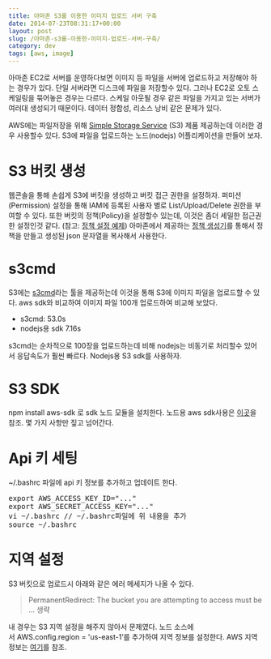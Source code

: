 ```yaml
---
title: 아마존 S3를 이용한 이미지 업로드 서버 구축
date: 2014-07-23T08:31:17+00:00
layout: post
slug: /아마존-s3를-이용한-이미지-업로드-서버-구축/
category: dev
tags: [aws, image]
---
```


아마존 EC2로 서버를 운영하다보면 이미지 등 파일을 서버에 업로드하고 저장해야 하는 경우가 있다. 단일 서버라면 디스크에 파일을 저장할수 있다. 그러나 EC2로 오토 스케일링을 묶어놓은 경우는 다르다. 스케일 아웃될 경우 같은 파일을 가지고 있는 서버가 여러대 생성되기 때문이다. 데이터 정합성, 리소스 낭비 같은 문제가 있다.

AWS에는 파일저장을 위해 <a href="http://aws.amazon.com/ko/s3/?sc_channel=PS&amp;sc_campaign=AWS_Free_Tier_2013_KR&amp;sc_country=KR&amp;sc_publisher=Google&amp;sc_medium=Brand_S3_P&amp;sc_content=48429112608&amp;sc_detail=Aws%20s3&amp;sc_category=Storage_CDN&amp;sc_segment=S3&amp;sc_matchtype=p">Simple Storage Service</a> (S3) 제품 제공하는데 이러한 경우 사용할수 있다. S3에 파일을 업로드하는 노드(nodejs) 어플리케이션을 만들어 보자.

<h1>S3 버킷 생성</h1>
웹콘솔을 통해 손쉽게 S3에 버킷을 생성하고 버킷 접근 권한을 설정하자. 퍼미션(Permission) 설정을 통해 IAM에 등록된 사용자 별로 List/Upload/Delete 권한을 부여할 수 있다. 또한 버킷의 정책(Policy)을 설정할수 있는데, 이것은 좀더 세밀한 접근권한 설정인것 같다. (참고: <a href="https://docs.aws.amazon.com/AmazonS3/latest/dev/example-bucket-policies.html">정책 설정 예제</a>) 아마존에서 제공하는 <a href="http://awspolicygen.s3.amazonaws.com/policygen.html">정책 생성기</a>를 통해서 정책을 만들고 생성된 json 문자열을 복사해서 사용한다.
<h1>s3cmd</h1>
S3에는 <a href="http://s3tools.org/s3cmd">s3cmd</a>라는 툴을 제공하는데 이것을 통해 S3에 이미지 파일을 업로드할 수 있다. aws sdk와 비교하여 이미지 파일 100개 업로드하여 비교해 보았다.
<ul>
	<li>s3cmd: 53.0s</li>
	<li>nodejs용 sdk 7.16s</li>
</ul>
s3cmd는 순차적으로 100장을 업로드하는데 비해 nodejs는 비동기로 처리할수 있어서 응답속도가 훨씬 빠르다. Nodejs용 S3 sdk를 사용하자.
<h1>S3 SDK</h1>
npm install aws-sdk 로 sdk 노드 모듈을 설치한다. 노드용 aws sdk사용은 <a href="http://aws.amazon.com/ko/developers/getting-started/nodejs/">이곳</a>을 참조. 몇 가지 사항만 짚고 넘어간다.
<h1>Api 키 세팅</h1>
~/.bashrc 파일에 api 키 정보를 추가하고 업데이트 한다.
<pre class="lang:sh decode:true ">export AWS_ACCESS_KEY_ID="..."
export AWS_SECRET_ACCESS_KEY="..."
vi ~/.bashrc // ~/.bashrc파일에 위 내용을 추가
source ~/.bashrc</pre>
<h1>지역 설정</h1>
S3 버킷으로 업로드시 아래와 같은 에러 메세지가 나올 수 있다.

> PermanentRedirect: The bucket you are attempting to access must be … 생략

내 경우는 S3 지역 설정을 해주지 않아서 문제였다. 노드 소스에서 AWS.config.region = 'us-east-1’를 추가하여 지역 정보를 설정한다. AWS 지역정보는 <a href="http://docs.aws.amazon.com/AWSEC2/latest/UserGuide/using-regions-availability-zones.html">여기</a>를 참조.
